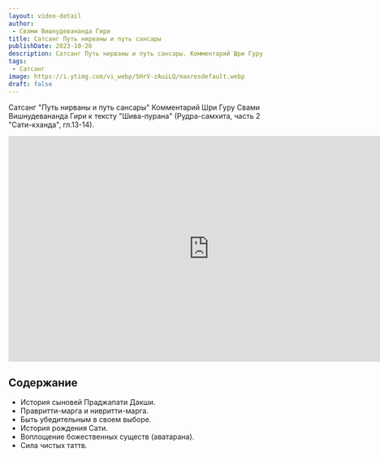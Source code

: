 ```yaml
---
layout: video-detail
author:
 - Свами Вишнудевананда Гири
title: Сатсанг Путь нирваны и путь сансары
publishDate: 2023-10-26
description: Сатсанг Путь нирваны и путь сансары. Комментарий Шри Гуру Свами Вишнудевананда Гири к тексту "Шива-пурана" (Рудра-самхита, часть 2 "Сати-кханда", гл.13-14).
tags: 
 - Сатсанг
image: https://i.ytimg.com/vi_webp/SHrV-zAuiLQ/maxresdefault.webp
draft: false
---
```


 Сатсанг "Путь нирваны и путь сансары"
Комментарий Шри Гуру Свами Вишнудевананда Гири к тексту "Шива-пурана" (Рудра-самхита, часть 2 "Сати-кханда", гл.13-14).

<iframe width="790" height="444" src="https://www.youtube.com/embed/SHrV-zAuiLQ" frameborder="0" allowfullscreen=""></iframe> 

## Содержание

- История сыновей Праджапати Дакши.
- Правритти-марга и нивритти-марга.
- Быть убедительным в своем выборе.
- История рождения Сати.
- Воплощение божественных существ (аватарана).
- Сила чистых таттв.
